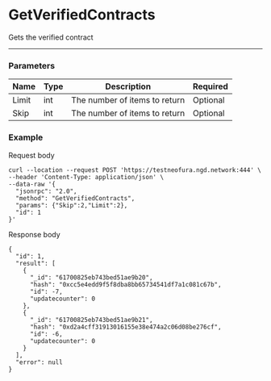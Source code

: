 # GetVerifiedContracts
Gets the verified contract
<hr>

### Parameters

|    Name    | Type | Description | Required |
| ---------- | --- |    ------    | ----|
| Limit    | int|  The number of items to return| Optional|
| Skip    | int|  The number of items to return| Optional |


### Example

Request body

```
curl --location --request POST 'https://testneofura.ngd.network:444' \
--header 'Content-Type: application/json' \
--data-raw '{
  "jsonrpc": "2.0",
  "method": "GetVerifiedContracts",
  "params": {"Skip":2,"Limit":2},
  "id": 1
}'
```
Response body

```json5
{
  "id": 1,
  "result": [
    {
      "_id": "61700825eb743bed51ae9b20",
      "hash": "0xcc5e4edd9f5f8dba8bb65734541df7a1c081c67b",
      "id": -7,
      "updatecounter": 0
    },
    {
      "_id": "61700825eb743bed51ae9b21",
      "hash": "0xd2a4cff31913016155e38e474a2c06d08be276cf",
      "id": -6,
      "updatecounter": 0
    }
  ],
  "error": null
}
```
